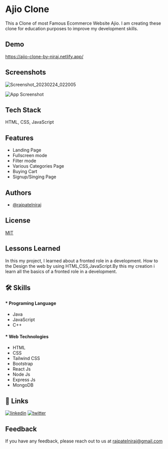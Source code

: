 
# Ajio Clone

This a Clone of most Famous Ecommerce Website Ajio.
I am creating these clone for education purposes to improve my development skills.


## Demo
https://ajio-clone-by-niraj.netlify.app/


## Screenshots
![Screenshot_20230224_022005](https://user-images.githubusercontent.com/108226943/221137011-a1824acb-87c8-4a51-927a-758cb3ba2864.png)



![App Screenshot]()


## Tech Stack

HTML, CSS, JavaScript


## Features

- Landing Page
- Fullscreen mode
- Filter mode
- Various Categories Page
- Buying Cart
- Signup/Singing Page

## Authors

- [@rajpatelniraj](https://www.github.com/rajpatelniraj)


## License

[MIT](https://choosealicense.com/licenses/mit/)


## Lessons Learned

In this my project, I learned about a fronted role in a development. How to the Design the web by using HTML,CSS,JavaScript.By this my creation i learn all the basics of a fronted role in a development.

## 🛠 Skills
#### * Programing Language 
- Java
- JavaScript
- C++

#### * Web Technologies
- HTML
- CSS
- Tailwind CSS
- Bootstrap
- React Js
- Node Js
- Express Js
- MongoDB
## 🔗 Links

[![linkedin](https://img.shields.io/badge/linkedin-0A66C2?style=for-the-badge&logo=linkedin&logoColor=white)](https://www.linkedin.com/in/nirajkumarpatel/)
[![twitter](https://img.shields.io/badge/twitter-1DA1F2?style=for-the-badge&logo=twitter&logoColor=white)](https://twitter.com/RajPatelNiraj2)


## Feedback

If you have any feedback, please reach out to us at rajpatelniraj@gmail.com

